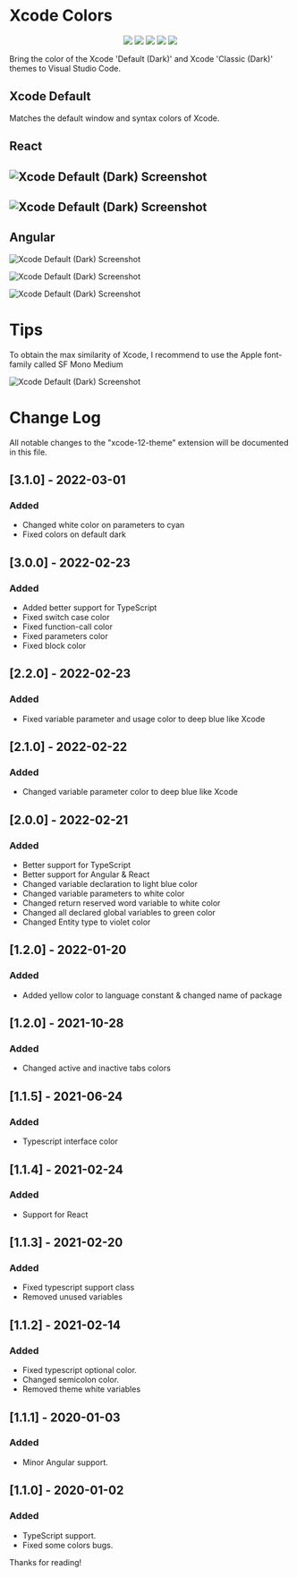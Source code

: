# Xcode Colors

<p align="center">
   <a href="https://marketplace.visualstudio.com/items?itemName=MateoCERQUETELLA.xcode-12-theme" alt="Visual Studio Marketplace">
        <img src="https://img.shields.io/vscode-marketplace/v/MateoCERQUETELLA.xcode-12-theme.svg"/></a>
    <a href="https://github.com/MateoCerquetella/xcode-theme/issues" alt="Github Issues">
        <img src="https://img.shields.io/github/issues/MateoCerquetella/xcode-theme"/></a>
    <a href="https://github.com/MateoCerquetella/xcode-theme/forks" alt="Github Forks">
        <img src="https://img.shields.io/github/forks/MateoCerquetella/xcode-theme"/></a>
    <a href="https://github.com/MateoCerquetella/xcode-theme/stars" alt="Github Stars">
        <img src="https://img.shields.io/github/stars/MateoCerquetella/xcode-theme"/></a>
   <a href="https://github.com/MateoCerquetella/xcode-theme/license" alt="Github License">
        <img src="https://img.shields.io/github/license/MateoCerquetella/xcode-theme"/></a> 
</p>
 

Bring the color of the Xcode 'Default (Dark)' and Xcode 'Classic (Dark)' themes to Visual Studio Code.

## Xcode Default

Matches the default window and syntax colors of Xcode.

## React

## ![Xcode Default (Dark) Screenshot](https://drive.google.com/uc?export=view&id=12HzOlLrZwVgZrriLEna6x0X0o6My-dZC)

## ![Xcode Default (Dark) Screenshot](https://drive.google.com/uc?export=view&id=1btyvShxoHmedn7emzlWhfXeexAEgPA8u)

## Angular

![Xcode Default (Dark) Screenshot](https://drive.google.com/uc?export=view&id=1ntcZxE2wluCydiApQT-psapX8DHPHIW1)

![Xcode Default (Dark) Screenshot](https://drive.google.com/uc?export=view&id=1SMMIL0DV75PMXCOTORN23XqYGb68foZF)

![Xcode Default (Dark) Screenshot](https://drive.google.com/uc?export=view&id=1lbvaB0zlbVynDfDKlO55oNz-0FCK4psd)

# Tips

To obtain the max similarity of Xcode, I recommend to use the Apple font-family called SF Mono Medium

![Xcode Default (Dark) Screenshot](https://drive.google.com/uc?export=view&id=1G5EwnTCE-s1FWxl-IIJbGLmDf4yvu1jY)

# Change Log

All notable changes to the "xcode-12-theme" extension will be documented in this file.

## [3.1.0] - 2022-03-01

### Added

- Changed white color on parameters to cyan
- Fixed colors on default dark

## [3.0.0] - 2022-02-23

### Added

- Added better support for TypeScript
- Fixed switch case color
- Fixed function-call color
- Fixed parameters color
- Fixed block color

## [2.2.0] - 2022-02-23

### Added

- Fixed variable parameter and usage color to deep blue like Xcode

## [2.1.0] - 2022-02-22

### Added

- Changed variable parameter color to deep blue like Xcode

## [2.0.0] - 2022-02-21

### Added

- Better support for TypeScript
- Better support for Angular & React
- Changed variable declaration to light blue color
- Changed variable parameters to white color
- Changed return reserved word variable to white color
- Changed all declared global variables to green color
- Changed Entity type to violet color

## [1.2.0] - 2022-01-20

### Added

- Added yellow color to language constant & changed name of package

## [1.2.0] - 2021-10-28

### Added

- Changed active and inactive tabs colors

## [1.1.5] - 2021-06-24

### Added

- Typescript interface color

## [1.1.4] - 2021-02-24

### Added

- Support for React

## [1.1.3] - 2021-02-20

### Added

- Fixed typescript support class
- Removed unused variables

## [1.1.2] - 2021-02-14

### Added

- Fixed typescript optional color.
- Changed semicolon color.
- Removed theme white variables

## [1.1.1] - 2020-01-03

### Added

- Minor Angular support.

## [1.1.0] - 2020-01-02

### Added

- TypeScript support.
- Fixed some colors bugs.

Thanks for reading!
